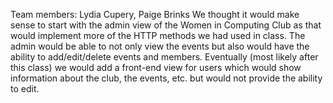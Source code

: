Team members: Lydia Cupery, Paige Brinks
We thought it would make sense to start with the admin view of the Women in Computing Club as that would implement more of the HTTP methods we had used in class.  The admin would be able to not only view the events but also would have the ability to add/edit/delete events and members.  Eventually (most likely after this class) we would add a front-end view for users which would show information about the club, the events, etc. but would not provide the ability to edit.